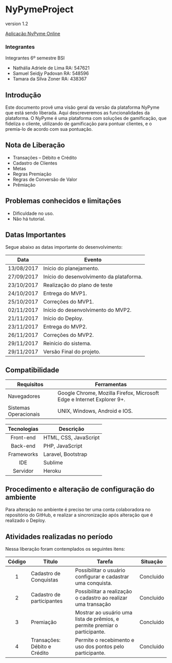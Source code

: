 # NyPymeProject

version 1.2

[Aplicação NyPyme Online](http://nypyme.herokuapp.com)

### Integrantes
Integrantes
6º semestre BSI
*	Nathália Adriele de Lima RA: 547621
*	Samuel Seidjy Padovan RA: 548596
* Tamara da Silva Zoner RA: 438367

## Introdução
Este documento provê uma visão geral da versão da plataforma NyPyme que está sendo liberada. Aqui descreveremos as funcionalidades da plataforma. 
O NyPyme é uma plataforma com soluções de gamificação, que fideliza o cliente, utilizando de gamificação para pontuar clientes, e o premia-lo de acordo com sua pontuação.  

## Nota de Liberação
*	Transações – Débito e Crédito
*	Cadastro de Clientes
*	Metas
*	Regras Premiação
*	Regras de Conversão de Valor
* Prêmiação

## Problemas conhecidos e limitações
* Dificuldade no uso.
* Não há tutorial.

## Datas Importantes
Segue abaixo as datas importante do desenvolvimento:

| Data  | Evento    |
|:-----:|-----------|
| 13/08/2017  |	Início do planejamento. |
| 27/09/2017  |	Início do desenvolvimento da plataforma.  |
| 23/10/2017  |	Realização do plano de teste  | 
| 24/10/2017  |	Entrega do MVP1.  |
| 25/10/2017  |	Correções do MVP1.  |
| 02/11/2017  |	Início do desenvolvimento do MVP2.  |
| 21/11/2017  |	Início do Deploy. |
| 23/11/2017  |	Entrega do MVP2.  |
| 26/11/2017  |	Correções do MVP2.  |
| 29/11/2017  |	Reinício do sistema.  |
| 29/11/2017  |	Versão Final do projeto.  |


## Compatibilidade

| Requisitos    | Ferramentas   |
|---------------|---------------|
|Navegadores|	Google Chrome, Mozilla Firefox, Microsoft Edge e Internet Explorer 9+.|
|Sistemas Operacionais|	UNIX, Windows, Android e IOS.|

| Tecnologias   | Descrição |
|:-------------:|-----------|
|Front-end|	HTML, CSS, JavaScript|
|Back-end	|PHP, JavaScript|
|Frameworks|	Laravel, Bootstrap|
|IDE	|Sublime|
|Servidor|	Heroku|


## Procedimento e alteração de configuração do ambiente

Para alteração no ambiente é preciso ter uma conta colaboradora no repositório do GitHub, e realizar a sincronização após alteração que é realizado o Deploy.

## Atividades realizadas no período
Nessa liberação foram contemplados os seguintes itens:

| Código    | Título    | Tarefa    | Situação  |
|:---------:|-----------|-----------|:---------:|
|1|	Cadastro de Conquistas|	Possibilitar o usuário configurar e cadastrar uma conquista.|	Concluido |
|2|	Cadastro de participantes|	Possibilitar a realização o cadastro ao realizar uma transação	| Concluido|
|3|	Premiação|	Mostrar ao usuário uma lista de prêmios, e permite premiar o participante.|	Concluido|
|4|	Transações:  Débito e Crédito|	Permite o recebimento e uso dos pontos pelo participante.	|Concluido|

